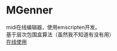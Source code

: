 # MGenner  
midi在线编辑器，使用emscripten开发。  
基于层次包围盒算法（虽然我不知道有没有用）  
[在线使用](http://game.sinriv.com/mgenner)  

